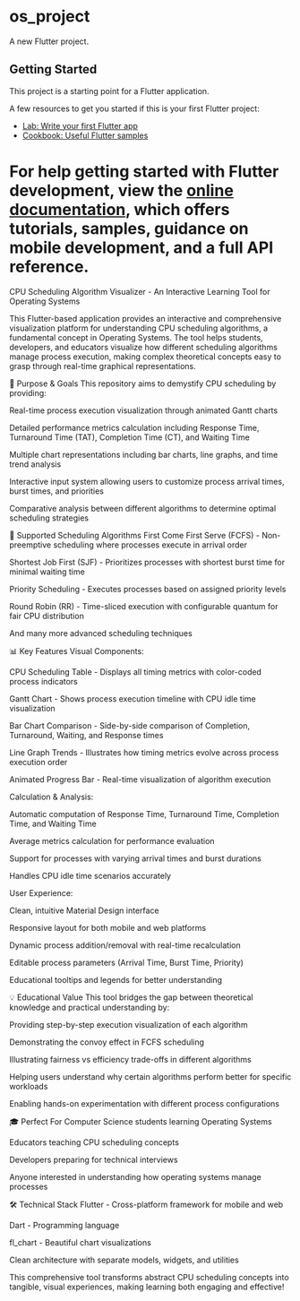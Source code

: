 # os_project

A new Flutter project.

## Getting Started

This project is a starting point for a Flutter application.

A few resources to get you started if this is your first Flutter project:

- [Lab: Write your first Flutter app](https://docs.flutter.dev/get-started/codelab)
- [Cookbook: Useful Flutter samples](https://docs.flutter.dev/cookbook)

For help getting started with Flutter development, view the
[online documentation](https://docs.flutter.dev/), which offers tutorials,
samples, guidance on mobile development, and a full API reference.
=======
CPU Scheduling Algorithm Visualizer - An Interactive Learning Tool for Operating Systems

This Flutter-based application provides an interactive and comprehensive visualization platform for understanding CPU scheduling algorithms, a fundamental concept in Operating Systems. The tool helps students, developers, and educators visualize how different scheduling algorithms manage process execution, making complex theoretical concepts easy to grasp through real-time graphical representations.

🎯 Purpose & Goals
This repository aims to demystify CPU scheduling by providing:

Real-time process execution visualization through animated Gantt charts

Detailed performance metrics calculation including Response Time, Turnaround Time (TAT), Completion Time (CT), and Waiting Time

Multiple chart representations including bar charts, line graphs, and time trend analysis

Interactive input system allowing users to customize process arrival times, burst times, and priorities

Comparative analysis between different algorithms to determine optimal scheduling strategies

🚀 Supported Scheduling Algorithms
First Come First Serve (FCFS) - Non-preemptive scheduling where processes execute in arrival order

Shortest Job First (SJF) - Prioritizes processes with shortest burst time for minimal waiting time

Priority Scheduling - Executes processes based on assigned priority levels

Round Robin (RR) - Time-sliced execution with configurable quantum for fair CPU distribution

And many more advanced scheduling techniques

📊 Key Features
Visual Components:

CPU Scheduling Table - Displays all timing metrics with color-coded process indicators

Gantt Chart - Shows process execution timeline with CPU idle time visualization

Bar Chart Comparison - Side-by-side comparison of Completion, Turnaround, Waiting, and Response times

Line Graph Trends - Illustrates how timing metrics evolve across process execution order

Animated Progress Bar - Real-time visualization of algorithm execution

Calculation & Analysis:

Automatic computation of Response Time, Turnaround Time, Completion Time, and Waiting Time

Average metrics calculation for performance evaluation

Support for processes with varying arrival times and burst durations

Handles CPU idle time scenarios accurately

User Experience:

Clean, intuitive Material Design interface

Responsive layout for both mobile and web platforms

Dynamic process addition/removal with real-time recalculation

Editable process parameters (Arrival Time, Burst Time, Priority)

Educational tooltips and legends for better understanding

💡 Educational Value
This tool bridges the gap between theoretical knowledge and practical understanding by:

Providing step-by-step execution visualization of each algorithm

Demonstrating the convoy effect in FCFS scheduling

Illustrating fairness vs efficiency trade-offs in different algorithms

Helping users understand why certain algorithms perform better for specific workloads

Enabling hands-on experimentation with different process configurations

🎓 Perfect For
Computer Science students learning Operating Systems

Educators teaching CPU scheduling concepts

Developers preparing for technical interviews

Anyone interested in understanding how operating systems manage processes

🛠️ Technical Stack
Flutter - Cross-platform framework for mobile and web

Dart - Programming language

fl_chart - Beautiful chart visualizations

Clean architecture with separate models, widgets, and utilities

This comprehensive tool transforms abstract CPU scheduling concepts into tangible, visual experiences, making learning both engaging and effective!


